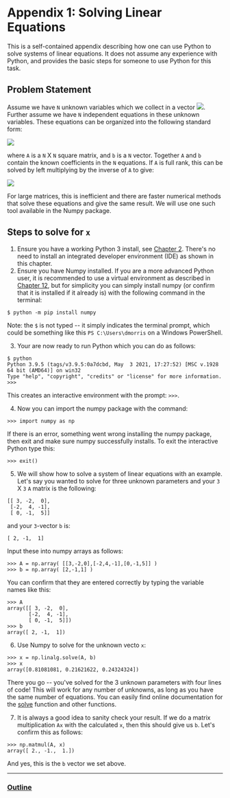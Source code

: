 # Appendix 1: Solving Linear Equations

This is a self-contained appendix describing how one can use Python to solve systems of linear equations.  It does not assume any experience with Python, and provides the basic steps for someone to use Python for this task.  

## Problem Statement

Assume we have `N` unknown variables which we collect in a vector <img src="https://render.githubusercontent.com/render/math?math=x=[x_1,x_2,...,x_N]">.  Further assume we have `N` independent equations in these unknown variables.  These equations can be organized into the following standard form:

<img src="https://render.githubusercontent.com/render/math?math=Ax=b">

where `A` is a `N` X `N` square matrix, and `b` is a `N` vector.  Together `A` and `b` contain the known coefficients in the `N` equations.  If `A` is full rank, this can be solved by left multiplying by the inverse of `A` to give:

<img src="https://render.githubusercontent.com/render/math?math=x=A^{-1}b">

For large matrices, this is inefficient and there are faster numerical methods that solve these equations and give the same result.  We will use one such tool available in the Numpy package.

## Steps to solve for `x`

1. Ensure you have a working Python 3 install, see [Chapter 2](Chapter_02_Installation_and_IDE.md).  There's no need to install an integrated developer environment (IDE) as shown in this chapter.
2. Ensure you have Numpy installed.  If you are a more advanced Python user, it is recommended to use a virtual environment as described in [Chapter 12](Chapter_12_Virtual_Environments.md), but for simplicity you can simply install numpy (or confirm that it is installed if it already is) with the following command in the terminal:
```
$ python -m pip install numpy
```
Note: the `$` is not typed -- it simply indicates the terminal prompt, which could be something like this `PS C:\Users\dmorris` on a Windows PowerShell.  

3. Your are now ready to run Python which you can do as follows:
```
$ python
Python 3.9.5 (tags/v3.9.5:0a7dcbd, May  3 2021, 17:27:52) [MSC v.1928 64 bit (AMD64)] on win32
Type "help", "copyright", "credits" or "license" for more information.
>>>
```
This creates an interactive environment with the prompt: `>>>`.  

4. Now you can import the numpy package with the command:
```
>>> import numpy as np
```
If there is an error, something went wrong installing the numpy package, then exit and make sure numpy successfully installs.  To exit the interactive Python type this:
```
>>> exit()
```

5. We will show how to solve a system of linear equations with an example.  Let's say you wanted to solve for three unknown parameters and your `3` X `3` `A` matrix is the following: 
```
[[ 3, -2,  0],
 [-2,  4, -1],
 [ 0, -1,  5]]
```
and your `3`-vector `b` is:
```
[ 2, -1,  1]
```
Input these into numpy arrays as follows:
```
>>> A = np.array( [[3,-2,0],[-2,4,-1],[0,-1,5]] )
>>> b = np.array( [2,-1,1] )
```
You can confirm that they are entered correctly by typing the variable names like this:
```
>>> A
array([[ 3, -2,  0],
       [-2,  4, -1],
       [ 0, -1,  5]])
>>> b
array([ 2, -1,  1])
```

6. Use Numpy to solve for the unknown vecto `x`:
```
>>> x = np.linalg.solve(A, b)
>>> x
array([0.81081081, 0.21621622, 0.24324324])
```
There you go -- you've solved for the 3 unknown parameters with four lines of code!  This will work for any number of unknowns, as long as you have the same number of equations. You can easily find online documentation for the [solve](https://numpy.org/doc/stable/reference/generated/numpy.linalg.solve.html) function and other functions. 

7. It is always a good idea to sanity check your result.  If we do a matrix multiplication `Ax` with the calculated `x`, then this should give us `b`.  Let's confirm this as follows:
```
>>> np.matmul(A, x)
array([ 2., -1.,  1.])
```
And yes, this is the `b` vector we set above.

___
### [Outline](README.md)

